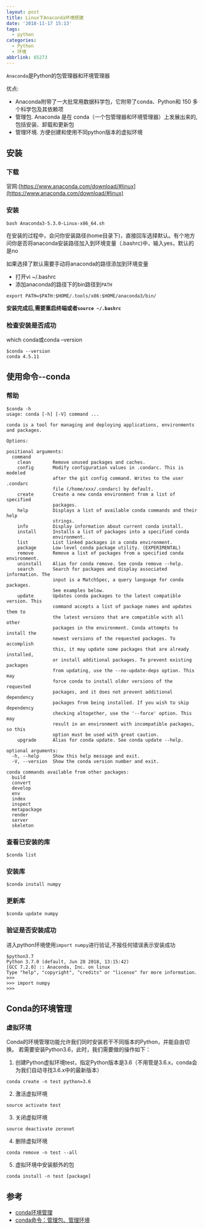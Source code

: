 ```yaml
---
layout: post
title: Linux下Anaconda环境搭建
date: '2018-11-17 15:13'
tags:
  - python
categories:
  - Python
  - 环境
abbrlink: 65273
---
```


`Anaconda`是Python的包管理器和环境管理器

优点:
* Anaconda附带了一大批常用数据科学包，它附带了conda、Python和 150 多个科学包及其依赖项
* 管理包. Anaconda 是在 conda（一个包管理器和环境管理器）上发展出来的, 包括安装、卸载和更新包
* 管理环境. 方便创建和使用不同python版本的虚拟环境

<!--more-->

## 安装
### 下载

官网:[https://www.anaconda.com/download/#linux](https://www.anaconda.com/download/#linux)

### 安装

``` shell
bash Anaconda3-5.3.0-Linux-x86_64.sh
```
在安装的过程中，会问你安装路径(home目录下)，直接回车选择默认。有个地方问你是否将anaconda安装路径加入到环境变量（.bashrc)中，输入yes，默认的是no

如果选择了默认需要手动将anaconda的路径添加到环境变量
- 打开vi ~/.bashrc
- 添加anaconda的路径下的bin路径到`PATH`
```
export PATH=$PATH:$HOME/.tools/x86:$HOME/anaconda3/bin/  
```

**安装完成后,需要重启终端或者`source ~/.bashrc`**

### 检查安装是否成功

which conda或conda –version
```
$conda --version
conda 4.5.11
```

## 使用命令--conda

### 帮助

```
$conda -h
usage: conda [-h] [-V] command ...

conda is a tool for managing and deploying applications, environments and packages.

Options:

positional arguments:
  command
    clean        Remove unused packages and caches.
    config       Modify configuration values in .condarc. This is modeled
                 after the git config command. Writes to the user .condarc
                 file (/home/xxx/.condarc) by default.
    create       Create a new conda environment from a list of specified
                 packages.
    help         Displays a list of available conda commands and their help
                 strings.
    info         Display information about current conda install.
    install      Installs a list of packages into a specified conda
                 environment.
    list         List linked packages in a conda environment.
    package      Low-level conda package utility. (EXPERIMENTAL)
    remove       Remove a list of packages from a specified conda environment.
    uninstall    Alias for conda remove. See conda remove --help.
    search       Search for packages and display associated information. The
                 input is a MatchSpec, a query language for conda packages.
                 See examples below.
    update       Updates conda packages to the latest compatible version. This
                 command accepts a list of package names and updates them to
                 the latest versions that are compatible with all other
                 packages in the environment. Conda attempts to install the
                 newest versions of the requested packages. To accomplish
                 this, it may update some packages that are already installed,
                 or install additional packages. To prevent existing packages
                 from updating, use the --no-update-deps option. This may
                 force conda to install older versions of the requested
                 packages, and it does not prevent additional dependency
                 packages from being installed. If you wish to skip dependency
                 checking altogether, use the '--force' option. This may
                 result in an environment with incompatible packages, so this
                 option must be used with great caution.
    upgrade      Alias for conda update. See conda update --help.

optional arguments:
  -h, --help     Show this help message and exit.
  -V, --version  Show the conda version number and exit.

conda commands available from other packages:
  build
  convert
  develop
  env
  index
  inspect
  metapackage
  render
  server
  skeleton
```

### 查看已安装的库

```
$conda list
```

### 安装库

```
$conda install numpy
```

### 更新库

```
$conda update numpy
```

### 验证是否安装成功

进入python环境使用`import numpy`进行验证,不报任何错误表示安装成功

```
$python3.7
Python 3.7.0 (default, Jun 28 2018, 13:15:42)
[GCC 7.2.0] :: Anaconda, Inc. on linux
Type "help", "copyright", "credits" or "license" for more information.
>>>
>>> import numpy
>>>
```

## Conda的环境管理

### 虚拟环境

Conda的环境管理功能允许我们同时安装若干不同版本的Python，并能自由切换。
若需要安装Python3.6，此时，我们需要做的操作如下：

1. 创建Python虚拟环境test，指定Python版本是3.6（不用管是3.6.x，conda会为我们自动寻找3.6.x中的最新版本）
```
conda create -n test python=3.6
```
2. 激活虚拟环境
```
source activate test
```
3. 关闭虚拟环境
```
source deactivate zeronet
```
4. 删除虚拟环境
```
conda remove -n test --all
```
5. 虚拟环境中安装额外的包
```
conda install -n test [package]
```

## 参考

* [conda环境管理](http://www.cnblogs.com/liaohuiqiang/p/9380417.html)
* [conda命令：管理包、管理环境](https://blog.csdn.net/z583636762/article/details/79166373)
